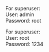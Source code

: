 For superuser:
<br>
User: admin
<br>
Password: root

For superuser:
<br>
User: root
<br>
Password: 1234